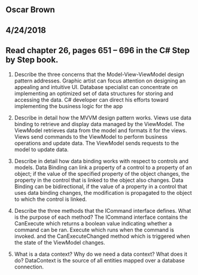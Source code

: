 ## Oscar Brown
## 4/24/2018
## Read chapter 26, pages 651 – 696 in the C# Step by Step book.

1. Describe the three concerns that the Model-View-ViewModel design pattern addresses.
Graphic artist can focus attention on designing an appealing and intuitive UI. Database specialist can concentrate on implementing an optimized set of data structures for storing and accessing the data. C# developer can direct his efforts toward implementing the business logic for the app

2. Describe in detail how the MVVM design pattern works.
Views use data binding to retrieve and display data managed by the ViewModel. The ViewModel retrieves data from the model and formats it for the views. Views send commands to the ViewModel to perform business operations and update data. The ViewModel sends requests to the model to update data.

3. Describe in detail how data binding works with respect to controls and models.
Data Binding can link a property of a control to a property of an object; if the value of the specified property of the object changes, the property in the control that is linked to the object also changes. Data Binding can be bidirectional, if the value of a property in a control that uses data binding changes, the modification is propagated to the object to which the control is linked.

4. Describe the three methods that the ICommand interface defines. What is the purpose of each method?
The ICommand interface contains the CanExecute which returns a boolean value indicating whether a command can be ran. Execute which runs when the command is invoked. and the CanExecuteChanged method which is triggered when the state of the ViewModel changes.

5. What is a data context? Why do we need a data context? What does it do?
DataContext is the source of all entities mapped over a database connection.